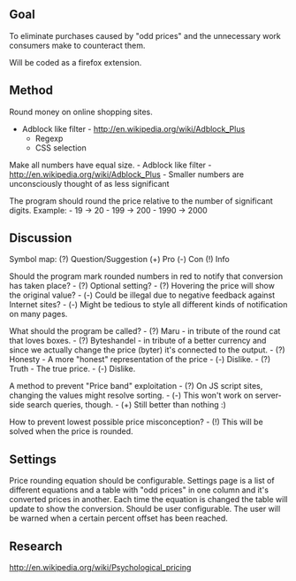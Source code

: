 Goal
----
To eliminate purchases caused by "odd prices" and the unnecessary work consumers
make to counteract them.

Will be coded as a firefox extension.

Method
------
Round money on online shopping sites.
  - Adblock like filter
		- http://en.wikipedia.org/wiki/Adblock_Plus
	- Regexp
	- CSS selection

Make all numbers have equal size.
	- Adblock like filter
		- http://en.wikipedia.org/wiki/Adblock_Plus
	- Smaller numbers are unconsciously thought of as less significant

The program should round the price relative to the number of significant digits.
Example:
	- 19 -> 20
	- 199 -> 200
	- 1990 -> 2000

Discussion
----------
Symbol map:
	(?)	Question/Suggestion
	(+)	Pro
	(-)	Con
	(!)	Info

Should the program mark rounded numbers in red to notify that conversion has
taken place?
	- (?) Optional setting?
	- (?) Hovering the price will show the original value?
	- (-) Could be illegal due to negative feedback against Internet sites?
	- (-) Might be tedious to style all different kinds of notification on many
	pages.

What should the program be called?
	- (?) Maru - in tribute of the round cat that loves boxes.
	- (?) Byteshandel - in tribute of a better currency and since we actually change
	the price (byter) it's connected to the output.
	- (?) Honesty - A more "honest" representation of the price
		- (-) Dislike.
	- (?) Truth - The true price.
		- (-) Dislike.

A method to prevent "Price band" exploitation
	- (?) On JS script sites, changing the values might resolve sorting.
		- (-) This won't work on server-side search queries, though.
			- (+) Still better than nothing :)

How to prevent lowest possible price misconception?
	- (!) This will be solved when the price is rounded.

Settings
--------

Price rounding equation should be configurable.
	Settings page is a list of different equations and a table with
	"odd prices" in one column and it's converted prices in another.
	Each time the equation is changed the table will update to show the
	conversion.
	Should be user configurable.
	The user will be warned when a certain percent offset has been reached.

Research
--------
http://en.wikipedia.org/wiki/Psychological_pricing
